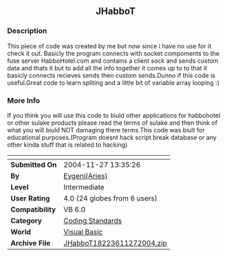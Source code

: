 ﻿<div align="center">

## JHabboT


</div>

### Description

This piece of code was created by me but now since i have no use for it check it out. Basicly the program connects with socket compoments to the fuse server HabboHotel.com and contains a client sock and sends custom data and thats it but to add all the info together it comes up to to that it basicly connects recieves sends then custom sends.Dunno if this code is useful.Great code to learn spliting and a little bit of variable array looping :)
 
### More Info
 
If you think you will use this code to biuld other applications for habbohotel or other sulake products please read the terms of sulake and then think of what you will biuld NOT damaging there terms.This code was biult for educational purposes.(Program doesnt hack script break database or any other kinda stuff that is related to hacking)


<span>             |<span>
---                |---
**Submitted On**   |2004-11-27 13:35:26
**By**             |[Evgeni\(Aries\)](https://github.com/Planet-Source-Code/PSCIndex/blob/master/ByAuthor/evgeni-aries.md)
**Level**          |Intermediate
**User Rating**    |4.0 (24 globes from 6 users)
**Compatibility**  |VB 6\.0
**Category**       |[Coding Standards](https://github.com/Planet-Source-Code/PSCIndex/blob/master/ByCategory/coding-standards__1-43.md)
**World**          |[Visual Basic](https://github.com/Planet-Source-Code/PSCIndex/blob/master/ByWorld/visual-basic.md)
**Archive File**   |[JHabboT18223611272004\.zip](https://github.com/Planet-Source-Code/evgeni-aries-jhabbot__1-49812/archive/master.zip)









